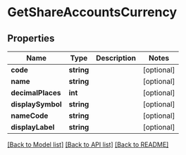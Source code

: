 # GetShareAccountsCurrency

## Properties
Name | Type | Description | Notes
------------ | ------------- | ------------- | -------------
**code** | **string** |  | [optional] 
**name** | **string** |  | [optional] 
**decimalPlaces** | **int** |  | [optional] 
**displaySymbol** | **string** |  | [optional] 
**nameCode** | **string** |  | [optional] 
**displayLabel** | **string** |  | [optional] 

[[Back to Model list]](../../README.md#documentation-for-models) [[Back to API list]](../../README.md#documentation-for-api-endpoints) [[Back to README]](../../README.md)

